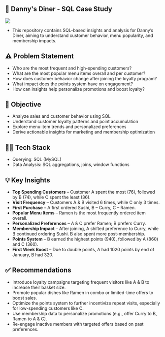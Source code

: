 ## 🍜 Danny's Diner - SQL Case Study
![]((https://github.com/Pranavsai1109/Dany-s_Diner--SQL_Project/edit/main/README.md))
* This repository contains SQL-based insights and analysis for Danny’s Diner, aiming to understand customer behavior, menu popularity, and membership impacts.

## ⚠️ Problem Statement
* Who are the most frequent and high-spending customers?
* What are the most popular menu items overall and per customer?
* How does customer behavior change after joining the loyalty program?
* What impact does the points system have on engagement?
* How can insights help personalize promotions and boost loyalty?

## 🎯 Objective
* Analyze sales and customer behavior using SQL
* Understand customer loyalty patterns and point accumulation
* Explore menu item trends and personalized preferences
* Derive actionable insights for marketing and membership optimization

## 👩‍💻 Tech Stack
* Querying: SQL (MySQL)
* Data Analysis: SQL aggregations, joins, window functions

## 💡 Key Insights
* **Top Spending Customers** – Customer A spent the most (76), followed by B (74), while C spent the least (36).
* **Visit Frequency** – Customers A & B visited 6 times, while C only 3 times.
* **First Purchase** – A first ordered Sushi, B – Curry, C – Ramen.
* **Popular Menu Items** – Ramen is the most frequently ordered item overall.
* **Personalized Preferences** – A & C prefer Ramen; B prefers Curry.
* **Membership Impact** – After joining, A shifted preference to Curry, while B continued ordering Sushi. B also spent more post-membership.
* **Points System** – B earned the highest points (940), followed by A (860) and C (360).
* **First Week Boost** – Due to double points, A had 1020 points by end of January, B had 320.

## ✅ Recommendations
* Introduce loyalty campaigns targeting frequent visitors like A & B to increase their basket size.
* Promote popular dishes like Ramen in combo or limited-time offers to boost sales.
* Optimize the points system to further incentivize repeat visits, especially for low-spending customers like C.
* Use membership data to personalize promotions (e.g., offer Curry to B, Ramen to A & C).
* Re-engage inactive members with targeted offers based on past preferences.
